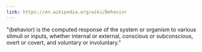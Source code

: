 ```yaml
---
link: https://en.wikipedia.org/wiki/Behavior
---
```

"(behavior) is the computed response of the system or organism to various stimuli or inputs, whether internal or external, conscious or subconscious, overt or covert, and voluntary or involuntary."